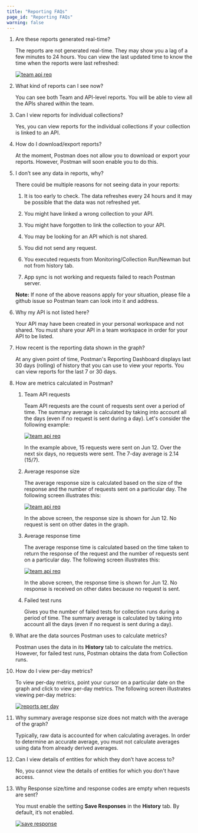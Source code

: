 ```yaml
---
title: "Reporting FAQs"
page_id: "Reporting FAQs"
warning: false
---
```


1.	Are these reports generated real-time?

    The reports are not generated real-time. They may show you a lag of a few minutes to 24 hours. You can view the last updated time to know the time when the reports were last refreshed:

    [![team api req](https://s3.amazonaws.com/postman-static-getpostman-com/postman-docs/Reports-LastUpdated.png)](https://s3.amazonaws.com/postman-static-getpostman-com/postman-docs/Reports-LastUpdated.png) 

2.	What kind of reports can I see now?

    You can see both Team and API-level reports. You will be able to view all the APIs shared within the team. 

3.	Can I view reports for individual collections?

    Yes, you can view reports for the individual collections if your collection is linked to an API. 

4.	How do I download/export reports?

    At the moment, Postman does not allow you to download or export your reports. However, Postman will soon enable you to do this. 

5.	I don’t see any data in reports, why?

    There could be multiple reasons for not seeing data in your reports: 

    1. It is too early to check. The data refreshes every 24 hours and it may be possible that the data was not refreshed yet. 
    
    2. You might have linked a wrong collection to your API.

    3. You might have forgotten to link the collection to your API.

    4. You may be looking for an API which is not shared.

    5. You did not send any request.

    6. You executed requests from Monitoring/Collection Run/Newman but not from history tab.

    7. App sync is not working and requests failed to reach Postman server.

    **Note:** If none of the above reasons apply for your situation, please file a github issue so Postman team can look into it and address. 

6.	Why my API is not listed here?

    Your API may have been created in your personal workspace and not shared. You must share your API in a team workspace in order for your API to be listed. 

7.	How recent is the reporting data shown in the graph?

    At any given point of time, Postman's Reporting Dashboard displays last 30 days (rolling) of history that you can use to view your reports. You can view reports for the last 7 or 30 days. 

8.	How are metrics calculated in Postman?

    1. Team API requests

        Team API requests are the count of requests sent over a period of time. The summary average is calculated by taking into account all the days (even if no request is sent during a day). Let's consider the following example:

        [![team api req](https://s3.amazonaws.com/postman-static-getpostman-com/postman-docs/Reports-TeamAPI.png)](https://s3.amazonaws.com/postman-static-getpostman-com/postman-docs/Reports-TeamAPI.png) 

        In the example above, 15 requests were sent on Jun 12. Over the next six days, no requests were sent. The 7-day average is 2.14 (15/7).

    2.	Average response size
 
        The average response size is calculated based on the size of the response and the number of requests sent on a particular day. The following screen illustrates this:

        [![team api req](https://s3.amazonaws.com/postman-static-getpostman-com/postman-docs/Reports-AvgResp.png)](https://s3.amazonaws.com/postman-static-getpostman-com/postman-docs/Reports-AvgResp.png) 

        In the above screen, the response size is shown for Jun 12. No request is sent on other dates in the graph. 

    3.	Average response time

        The average response time is calculated based on the time taken to return the response of the request and the number of requests sent on a particular day. The following screen illustrates this:

        [![team api req](https://s3.amazonaws.com/postman-static-getpostman-com/postman-docs/Reports-AvgRespTime.png)](https://s3.amazonaws.com/postman-static-getpostman-com/postman-docs/Reports-AvgRespTime.png) 

        In the above screen, the response time is shown for Jun 12. No response is received on other dates because no request is sent.

    4.	Failed test runs

        Gives you the number of failed tests for collection runs during a period of time. The summary average is calculated by taking into account all the days (even if no request is sent during a day). 

9.	What are the data sources Postman uses to calculate metrics?

    Postman uses the data in its **History** tab to calculate the metrics. However, for failed test runs, Postman obtains the data from Collection runs.

10.	How do I view per-day metrics?

    To view per-day metrics, point your cursor on a particular date on the graph and click to view per-day metrics. The following screen illustrates viewing per-day metrics:

    [![reports per day](https://s3.amazonaws.com/postman-static-getpostman-com/postman-docs/Reports-PerDay1.gif)](https://s3.amazonaws.com/postman-static-getpostman-com/postman-docs/Reports-PerDay1.gif) 

11.	Why summary average response size does not match with the average of the graph?

    Typically, raw data is accounted for when calculating averages. In order to determine an accurate average, you must not calculate averages using data from already derived averages.   

12.	Can I view details of entities for which they don’t have access to?

    No, you cannot view the details of entities for which you don't have access.

13.	Why Response size/time and response codes are empty when requests are sent?

    You must enable the setting **Save Responses** in the **History** tab. By default, it’s not enabled.

    [![save response](https://s3.amazonaws.com/postman-static-getpostman-com/postman-docs/History_Response_Jun18.png)](https://s3.amazonaws.com/postman-static-getpostman-com/postman-docs/History_Response_Jun18.png) 